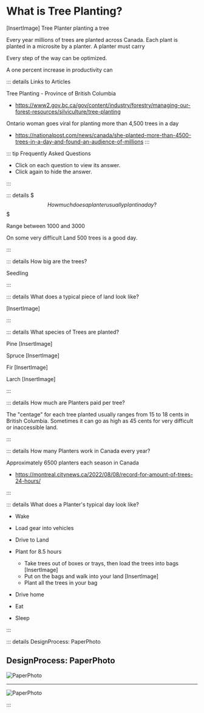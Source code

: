 # What is Tree Planting?

[InsertImage] Tree Planter planting a tree

Every year millions of trees are planted across Canada. Each plant is planted in a microsite by a planter. A planter must carry 

Every step of the way can be optimized. 

A one percent increase in productivity can 

::: details Links to Articles

Tree Planting - Province of British Columbia
- https://www2.gov.bc.ca/gov/content/industry/forestry/managing-our-forest-resources/silviculture/tree-planting

Ontario woman goes viral for planting more than 4,500 trees in a day
- https://nationalpost.com/news/canada/she-planted-more-than-4500-trees-in-a-day-and-found-an-audience-of-millions
:::

<!--  -->
::: tip Frequently Asked Questions

- Click on each question to view its answer. 
- Click again to hide the answer.

:::
<!--  -->
::: details $$$ How much does a planter usually plant in a day? $$$

Range between 1000 and 3000

On some very difficult Land 500 trees is a good day.

:::
<!--  -->
::: details How big are the trees?

Seedling

:::
<!--  -->
::: details What does a typical piece of land look like?

[InsertImage]

:::
<!--  -->
::: details What species of Trees are planted?

Pine
[InsertImage]

Spruce
[InsertImage]

Fir
[InsertImage]

Larch
[InsertImage]

:::
<!--  -->
::: details How much are Planters paid per tree?

The "centage" for each tree planted usually ranges from 15 to 18 cents in British Columbia. Sometimes it can go as high as 45 cents for very difficult or inaccessible land. 

:::

<!--  -->
::: details How many Planters work in Canada every year?

Approximately 6500 planters each season in Canada

- https://montreal.citynews.ca/2022/08/08/record-for-amount-of-trees-24-hours/

:::
<!--  -->
::: details What does a Planter's typical day look like?

- Wake 
- Load gear into vehicles
- Drive to Land
- Plant for 8.5 hours
    - Take trees out of boxes or trays, then load the trees into bags
    [InsertImage] 
    - Put on the bags and walk into your land 
    [InsertImage]
    - Plant all the trees in your bag

- Drive home
- Eat
- Sleep

 

:::


::: details DesignProcess: PaperPhoto

## DesignProcess: PaperPhoto

![PaperPhoto](/Paper_BetaQuote.jpg)

---

![PaperPhoto](/Paper_BetaQuote2.jpg)

:::